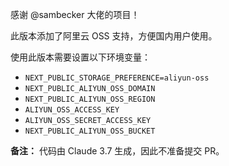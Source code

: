 感谢 @sambecker 大佬的项目！

此版本添加了阿里云 OSS 支持，方便国内用户使用。

使用此版本需要设置以下环境变量：

*   `NEXT_PUBLIC_STORAGE_PREFERENCE=aliyun-oss`
*   `NEXT_PUBLIC_ALIYUN_OSS_DOMAIN`
*   `NEXT_PUBLIC_ALIYUN_OSS_REGION`
*   `ALIYUN_OSS_ACCESS_KEY`
*   `ALIYUN_OSS_SECRET_ACCESS_KEY`
*   `NEXT_PUBLIC_ALIYUN_OSS_BUCKET`

**备注：** 代码由 Claude 3.7 生成，因此不准备提交 PR。
